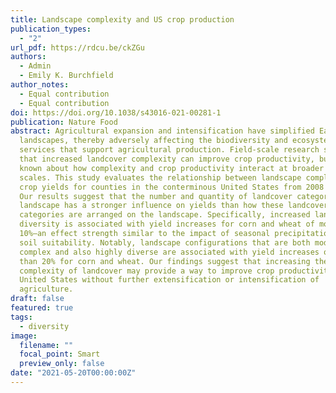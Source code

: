 ```yaml
---
title: Landscape complexity and US crop production
publication_types:
  - "2"
url_pdf: https://rdcu.be/ckZGu
authors:
  - Admin
  - Emily K. Burchfield
author_notes:
  - Equal contribution
  - Equal contribution
doi: https://doi.org/10.1038/s43016-021-00281-1
publication: Nature Food
abstract: Agricultural expansion and intensification have simplified Earth’s
  landscapes, thereby adversely affecting the biodiversity and ecosystem
  services that support agricultural production. Field-scale research suggests
  that increased landcover complexity can improve crop productivity, but less is
  known about how complexity and crop productivity interact at broader landscape
  scales. This study evaluates the relationship between landscape complexity and
  crop yields for counties in the conterminous United States from 2008 to 2018.
  Our results suggest that the number and quantity of landcover categories on a
  landscape has a stronger influence on yields than how these landcover
  categories are arranged on the landscape. Specifically, increased landcover
  diversity is associated with yield increases for corn and wheat of more than
  10%—an effect strength similar to the impact of seasonal precipitation and
  soil suitability. Notably, landscape configurations that are both moderately
  complex and also highly diverse are associated with yield increases of more
  than 20% for corn and wheat. Our findings suggest that increasing the
  complexity of landcover may provide a way to improve crop productivity in the
  United States without further extensification or intensification of
  agriculture.
draft: false
featured: true
tags:
  - diversity
image:
  filename: ""
  focal_point: Smart
  preview_only: false
date: "2021-05-20T00:00:00Z"
---
```

